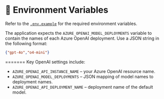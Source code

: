 # 🔑 Environment Variables

Refer to the [`.env.example`](../src/.env.example) for the required environment variables.


The application expects the `AZURE_OPENAI_MODEL_DEPLOYMENTS` variable to contain the names of each Azure OpenAI deployment. Use a JSON string in the following format:

```json
{"gpt-4o","o4-mini"}
```
=======
Key OpenAI settings include:

- `AZURE_OPENAI_API_INSTANCE_NAME` – your Azure OpenAI resource name.
- `AZURE_OPENAI_MODEL_DEPLOYMENTS` – JSON mapping of model names to deployment names.
- `AZURE_OPENAI_API_DEPLOYMENT_NAME` – deployment name of the default model.

